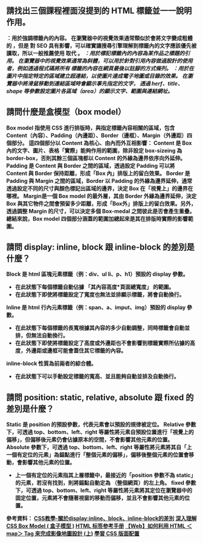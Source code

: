 ## 請找出三個課程裡面沒提到的 HTML 標籤並一一說明作用。
<strong>：用於強調標籤內的內容。
在瀏覽器中的視覺效果通常類似於會將文字變成粗體的 <b>，但是 <strong> 對 SEO 具有影響，可以確實讓搜尋引擎理解到標籤內的文字應該優先被讀取，所以一般推薦使用 <strong> 取代 <b>。
<cite>：用於標記標籤內的內容為某作品之標題的引用。
在瀏覽器中的視覺效果通常為斜體，可以用於針對引用內容做過設計的使用者，例如透過程式碼將所有 <cite> 標籤的內容在網頁最後以註腳的方式條列。
<map>：用於在圖片中指定特定的區域建立超連結，以使圖片達成電子地圖或目錄的效果。
在瀏覽器中將滑鼠移動到連結區域時會顯示事先指定的文字，<map> 透過 herf、title、shape 等參數設定圖片各區域（area）的顯示文字、範圍與連結網址。

## 請問什麼是盒模型（box model）
Box model 指使用 CSS 進行排版時，與指定標籤內容相關的區域，包含 Content（內容）、Padding（內邊距）、Border（邊框）、Margin（外邊距）四個部分。
這四個部分以 Content 為核心、由內而外互相影響：
Content 是 Box 內的文字、圖片、表格「實際」能夠作用的範圍，除非設定 box-sizeing 為 border-box，否則其餘三個區塊都以 Content 的外緣為邊界依序向外延伸。
Padding 是 Content 與 Border 之間的區域，透過設定 Padding 可以將 Content 與 Border 保持距離，形成「Box 內」排版上的留白效果。
Border 是 Padding 與 Margin 之間的區域，Border 以 Padding 的外緣為邊界延伸，通常透過設定不同的尺寸與顏色標記出區域的邊界，決定 Box 在「視覺上」的邊界在哪裡。
Margin是一個 Box model 的最外層，其由 Border 外緣為邊界延伸，決定 Box 與其它物件之間會預留多少距離，形成「Box外」排版上的留白效果。另外，透過調整 Margin 的尺寸，可以決定多個 Box-medal 之間彼此是否會產生重疊。
總結來說，Box model 四個部分涵蓋的範圍加總起來是其在排版時實際的影響範圍。

## 請問 display: inline, block 跟 inline-block 的差別是什麼？
Block 是 html 區塊元素標籤（例：div、ul li、p、h1）預設的 display 參數。
* 在此狀態下每個標籤自動佔據 「其內容高度*頁面總寬度」 的範圍。
* 在此狀態下即使將標籤設定了寬度也無法並排顯示標籤，將會自動換行。

Inline 是 html 行內元素標籤（例：span、a、imput、img）預設的 display 參數。
* 在此狀態下每個標籤的長寬根據其內容的多少自動調整，同時標籤會自動並排，但無法自動換行。
* 在此狀態下即使將標籤設定了高度或外邊距也不會影響到標籤實際所佔據的高度，外邊距或邊框可能會蓋住其它標籤的內容。

inline-block 性質為前兩者的綜合體。
* 在此狀態下可以手動設定標籤的寬高、並且能夠自動並排及自動換行。

## 請問 position: static, relative, absolute 跟 fixed 的差別是什麼？
Static 是 position 的預設參數，代表元素會以預設的規律被定位。
Relative 參數下，可透過 top、bottom、left、right 等屬性將元素自預設位置進行「視覺上的偏移」，但偏移後元素仍會佔據原本的空間，不會影響其他元素的位置。
Absolute 參數下，可透過 top、bottom、left、right 等屬性將元素將其自「上一個有定位的元素」為錨點進行「整個元素的偏移」，偏移後整個元素的位置會移動，會影響其他元素的位置。
* 上一個有定位的元素指其上層標籤中，最接近的「position 參數不為 static」的元素，若沒有找到，則將錨點自動定為 <body> （整個網頁）的左上角。
fixed 參數下，可透過 top、bottom、left、right 等屬性將元素將其定位在瀏覽器中的固定位置，元素將不會隨著視窗的移動而偏移，並且不會影響其他元素的位置。

參考資料：
[CSS教學-關於display:inline、block、inline-block的差別](https://ytclion.medium.com/css%E6%95%99%E5%AD%B8-%E9%97%9C%E6%96%BCdisplay-inline-inline-block-block%E7%9A%84%E5%B7%AE%E5%88%A5-1034f38eda82)
[深入理解 CSS Box Model ( 盒子模型 )](https://www.oxxostudio.tw/articles/202008/css-box-model.html)
[HTML 标签参考手册](https://www.w3school.com.cn/tags/index.asp)
[【Web】如何利用 HTML ＜map＞ Tag 來完成影像地圖設計 (上)](https://spicyboyd.blogspot.com/2018/06/web-html-map-tag.html)
[學習 CSS 版面配置](https://zh-tw.learnlayout.com/position.html)